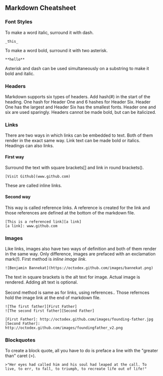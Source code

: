 ## Markdown Cheatsheet

### Font Styles
To make a word italic, surround it with dash.
```text
_this_
```
To make a word bold, surround it with two asterisk. 
```text
**hello**
```
Asterisk and dash can be used simultaneously on a substring to make it bold and italic.

### Headers
Markdown supports six types of headers. Add hash(#) in the start of the heading. 
One hash for Header One and 6 hashes for Header Six. 
Header One has the largest and Header Six has the smallest fonts.
Header one and six are used sparingly.
Headers cannot be made bold, but can be italicized.

### Links
There are two ways in which links can be embedded to text. Both of them render in the exact same way.
Link text can be made bold or italics. Headings can also links.
#### First way
Surround the text with square brackets[] and link in round brackets(). 
```text
[Visit Github](www.github.com)
```
These are called inline links.
#### Second way
This way is called reference links. A reference is created for the link and those references are defined at the bottom of the markdown file.
```text
[This is a referenced link][a link]
[a link]: www.github.com
```

### Images
Like links, images also have two ways of definition and both of them render in the same way. Only difference, images are prefaced with an exclamation mark(!).
First method is _inline image link_.
```text
![Benjamin Bannekat](https://octodex.github.com/images/bannekat.png)
```
The text in square brackets is the alt text for image. Actual image is rendered. Adding alt text is optional.<br><br>
Second method is same as for links, using references.. Those refernces hold the image link at the end of markdown file.
```text
![The first father][First Father]
![The second first father][Second Father]

[First Father]: http://octodex.github.com/images/founding-father.jpg
[Second Father]: http://octodex.github.com/images/foundingfather_v2.png
```

### Blockquotes
To create a block quote, all you have to do is preface a line with the "greater than" caret (>).
```text
>"Her eyes had called him and his soul had leaped at the call. To live, to err, to fall, to triumph, to recreate life out of life!"
```
